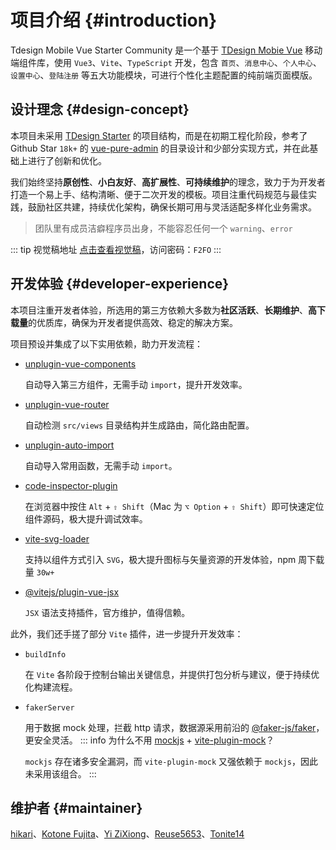 # 项目介绍 {#introduction}

Tdesign Mobile Vue Starter Community 是一个基于 [TDesign Mobie Vue](https://tdesign.tencent.com/mobile-vue/overview) 移动端组件库，使用 `Vue3`、`Vite`、`TypeScript` 开发，包含 `首页`、`消息中心`、`个人中心`、`设置中心`、`登陆注册` 等五大功能模块，可进行个性化主题配置的纯前端页面模版。

## 设计理念 {#design-concept}

本项目未采用 [TDesign Starter](https://github.com/tencent/tdesign-vue-next-starter) 的项目结构，而是在初期工程化阶段，参考了 Github Star `18k+` 的 [vue-pure-admin](https://github.com/pure-admin/vue-pure-admin) 的目录设计和少部分实现方式，并在此基础上进行了创新和优化。

我们始终坚持**原创性**、**小白友好**、**高扩展性**、**可持续维护**的理念，致力于为开发者打造一个易上手、结构清晰、便于二次开发的模板。项目注重代码规范与最佳实践，鼓励社区共建，持续优化架构，确保长期可用与灵活适配多样化业务需求。

> 团队里有成员洁癖程序员出身，不能容忍任何一个 `warning`、`error`

::: tip 视觉稿地址
[点击查看视觉稿](https://codesign.qq.com/s/567449555703953)，访问密码：`F2FO`
:::

## 开发体验 {#developer-experience}

本项目注重开发者体验，所选用的第三方依赖大多数为**社区活跃**、**长期维护**、**高下载量**的优质库，确保为开发者提供高效、稳定的解决方案。

项目预设并集成了以下实用依赖，助力开发流程：

- [unplugin-vue-components](https://github.com/unplugin/unplugin-vue-components)

  自动导入第三方组件，无需手动 `import`，提升开发效率。
- [unplugin-vue-router](https://github.com/posva/unplugin-vue-router)

  自动检测 `src/views` 目录结构并生成路由，简化路由配置。
- [unplugin-auto-import](https://github.com/unplugin/unplugin-auto-import)

  自动导入常用函数，无需手动 `import`。
- [code-inspector-plugin](https://github.com/zh-lx/code-inspector)

  在浏览器中按住 `Alt` + `⇧ Shift`（Mac 为 `⌥ Option` + `⇧ Shift`）即可快速定位组件源码，极大提升调试效率。
- [vite-svg-loader](https://github.com/jpkleemans/vite-svg-loader)

  支持以组件方式引入 `SVG`，极大提升图标与矢量资源的开发体验，npm 周下载量 `30w+`
- [@vitejs/plugin-vue-jsx](https://www.npmjs.com/package/@vitejs/plugin-vue-jsx)

  `JSX` 语法支持插件，官方维护，值得信赖。

此外，我们还手搓了部分 `Vite` 插件，进一步提升开发效率：

- `buildInfo`

  在 `Vite` 各阶段于控制台输出关键信息，并提供打包分析与建议，便于持续优化构建流程。
- `fakerServer`

  用于数据 mock 处理，拦截 http 请求，数据源采用前沿的 [@faker-js/faker](https://github.com/faker-js/faker)，更安全灵活。
  ::: info 为什么不用 [mockjs](https://github.com/nuysoft/Mock) + [vite-plugin-mock](https://github.com/vbenjs/vite-plugin-mock)？

  `mockjs` 存在诸多安全漏洞，而 `vite-plugin-mock` 又强依赖于 `mockjs`，因此未采用该组合。
  :::

## 维护者 {#maintainer}

[hikari](https://github.com/liuyax0818)、[Kotone Fujita](https://github.com/FunEnn)、[Yi ZiXiong](https://github.com/neikun25)、[Reuse5653](https://github.com/Reuse5653)、[Tonite14](https://github.com/Tonite14)
